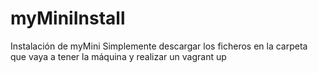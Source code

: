 # myMiniInstall
Instalación de myMini
Simplemente descargar los ficheros en la carpeta que vaya a tener la máquina y realizar un vagrant up
